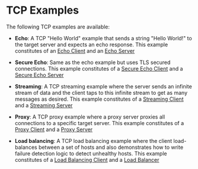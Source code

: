 TCP Examples
==============

The following TCP examples are available:

- __Echo__: A TCP "Hello World" example that sends a string "Hello World!" to the target server and expects an echo 
response. This example constitutes of an [Echo Client](src/main/java/io/reactivex/netty/examples/tcp/echo/EchoClient.java)
and an [Echo Server](src/main/java/io/reactivex/netty/examples/tcp/echo/EchoServer.java)


- __Secure Echo__: Same as the echo example but uses TLS secured connections. This example constitutes of a 
[Secure Echo Client](src/main/java/io/reactivex/netty/examples/tcp/secure/SecureEchoClient.java)
and a [Secure Echo Server](src/main/java/io/reactivex/netty/examples/tcp/secure/SecureEchoServer.java)


- __Streaming__: A TCP streaming example where the server sends an infinite stream of data and the client taps to this 
infinite stream to get as many messages as desired. This example constitutes of a 
[Streaming Client](src/main/java/io/reactivex/netty/examples/tcp/streaming/StreamingClient.java)
and a [Streaming Server](src/main/java/io/reactivex/netty/examples/tcp/streaming/StreamingServer.java)


- __Proxy__: A TCP proxy example where a proxy server proxies all connections to a specific target server. This example 
constitutes of a [Proxy Client](src/main/java/io/reactivex/netty/examples/tcp/proxy/ProxyClient.java)
and a [Proxy Server](src/main/java/io/reactivex/netty/examples/tcp/proxy/ProxyServer.java)


- __Load balancing__: A TCP load balancing example where the client load-balances between a set of hosts and also 
demonstrates how to write failure detection logic to detect unhealthy hosts. This example constitutes of a 
[Load Balancing Client](src/main/java/io/reactivex/netty/examples/tcp/loadbalancing/TcpLoadBalancingClient.java)
and a [Load Balancer](src/main/java/io/reactivex/netty/examples/tcp/loadbalancing/TcpLoadBalancer.java)



